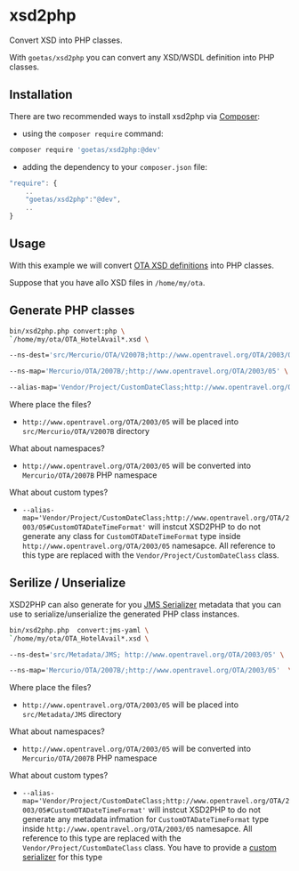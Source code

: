 xsd2php
=======

Convert XSD into PHP classes.

With `goetas/xsd2php` you can convert any XSD/WSDL definition into PHP classes.

Installation
-----------

There are two recommended ways to install xsd2php via [Composer](https://getcomposer.org/):

* using the ``composer require`` command:

```bash
composer require 'goetas/xsd2php:@dev'
```

* adding the dependency to your ``composer.json`` file:

```js
"require": {
    ..
    "goetas/xsd2php":"@dev",
    ..
}
```


Usage
-----

With this example we will convert [OTA XSD definitions](http://opentravel.org/Specifications/OnlineXmlSchema.aspx) into PHP classes.

Suppose that you have allo XSD files in `/home/my/ota`. 

Generate PHP classes 
--------------------

```sh
bin/xsd2php.php convert:php \
`/home/my/ota/OTA_HotelAvail*.xsd \

--ns-dest='src/Mercurio/OTA/V2007B;http://www.opentravel.org/OTA/2003/05' \

--ns-map='Mercurio/OTA/2007B/;http://www.opentravel.org/OTA/2003/05' \

--alias-map='Vendor/Project/CustomDateClass;http://www.opentravel.org/OTA/2003/05#CustomOTADateTimeFormat'

```


Where place the files?
* `http://www.opentravel.org/OTA/2003/05` will be placed into `src/Mercurio/OTA/V2007B` directory

What about namespaces? 
* `http://www.opentravel.org/OTA/2003/05` will be converted into `Mercurio/OTA/2007B` PHP namespace

What about custom types? 
* `--alias-map='Vendor/Project/CustomDateClass;http://www.opentravel.org/OTA/2003/05#CustomOTADateTimeFormat'` 
will instcut XSD2PHP to do not generate any class for `CustomOTADateTimeFormat` type inside `http://www.opentravel.org/OTA/2003/05` namesapce.
All reference to this type are replaced with the `Vendor/Project/CustomDateClass` class.

Serilize / Unserialize
----------------------

XSD2PHP can also generate for you [JMS Serializer](http://jmsyst.com/libs/serializer) metadata that you can use to serialize/unserialize the generated PHP class instances.

```sh
bin/xsd2php.php  convert:jms-yaml \
`/home/my/ota/OTA_HotelAvail*.xsd \

--ns-dest='src/Metadata/JMS; http://www.opentravel.org/OTA/2003/05' \

--ns-map='Mercurio/OTA/2007B/;http://www.opentravel.org/OTA/2003/05'  \


```

Where place the files?
* `http://www.opentravel.org/OTA/2003/05` will be placed into `src/Metadata/JMS` directory

What about namespaces? 
* `http://www.opentravel.org/OTA/2003/05` will be converted into `Mercurio/OTA/2007B` PHP namespace

What about custom types? 
* `--alias-map='Vendor/Project/CustomDateClass;http://www.opentravel.org/OTA/2003/05#CustomOTADateTimeFormat'` 
will instcut XSD2PHP to do not generate any metadata infmation for `CustomOTADateTimeFormat` type inside `http://www.opentravel.org/OTA/2003/05` namesapce.
All reference to this type are replaced with the `Vendor/Project/CustomDateClass` class. You have to provide a [custom serializer](http://jmsyst.com/libs/serializer/master/handlers#subscribing-handlers) for this type



